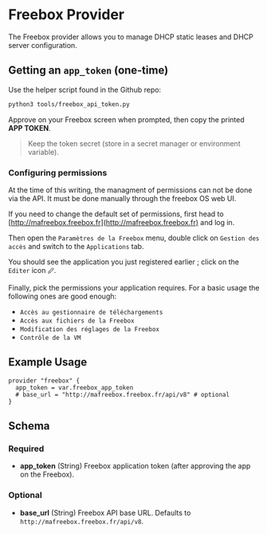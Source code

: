 # Freebox Provider

The Freebox provider allows you to manage DHCP static leases and DHCP server configuration.

## Getting an `app_token` (one‑time)

Use the helper script found in the Github repo:

```bash
python3 tools/freebox_api_token.py
```

Approve on your Freebox screen when prompted, then copy the printed **APP TOKEN**.

> Keep the token secret (store in a secret manager or environment variable).

### Configuring permissions

At the time of this writing, the managment of permissions can not be done via the API. It must be done manually through the freebox OS web UI.

If you need to change the default set of permissions, first head to [http://mafreebox.freebox.fr](http://mafreebox.freebox.fr) and log in.

Then open the `Paramètres de la Freebox` menu, double click on `Gestion des accès` and switch to the `Applications` tab.

You should see the application you just registered earlier ; click on the `Editer` icon `🖉`.

Finally, pick the permissions your application requires. For a basic usage the following ones are good enough:

- `Accès au gestionnaire de téléchargements`
- `Accès aux fichiers de la Freebox`
- `Modification des réglages de la Freebox`
- `Contrôle de la VM`


## Example Usage

```hcl
provider "freebox" {
  app_token = var.freebox_app_token
  # base_url = "http://mafreebox.freebox.fr/api/v8" # optional
}
````

## Schema

### Required

* **app\_token** (String) Freebox application token (after approving the app on the Freebox).

### Optional

* **base\_url** (String) Freebox API base URL. Defaults to `http://mafreebox.freebox.fr/api/v8`.